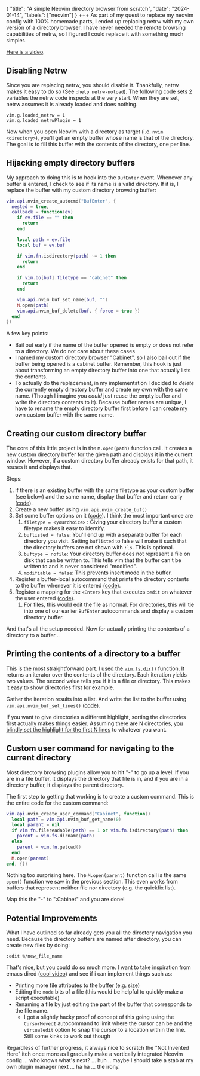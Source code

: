 {
    "title": "A simple Neovim directory browser from scratch",
    "date": "2024-01-14",
    "labels": ["neovim"]
}
+++
As part of my quest to replace my neovim config with 100% homemade parts, I ended up replacing netrw with my own version of a directory browser. I have never needed the remote browsing capabilities of netrw, so I figured I could replace it with something much simpler.


[Here is a video](https://gitlab.com/wake-sleeper/plugin-free-neovim/-/blob/db089219675cccb2a9016daa195368d2fbc80830/assets/file-navigation.mp4).


## Disabling Netrw

Since you are replacing netrw, you should disable it. Thankfully, netrw makes it easy to do so (See `:help netrw-noload`). The following code sets 2 variables the netrw code inspects at the very start. When they are set, netrw assumes it is already loaded and does nothing.

```
vim.g.loaded_netrw = 1
vim.g.loaded_netrwPlugin = 1
```

Now when you open Neovim with a directory as target (i.e. `nvim <directory>`), you'll get an empty buffer whose name is that of the directory. The goal is to fill this buffer with the contents of the directory, one per line.

## Hijacking empty directory buffers

My approach to doing this is to hook into the `BufEnter` event. Whenever any buffer is entered, I check to see if its name is a valid directory. If it is, I replace the buffer with my custom directory browsing buffer:

```lua
vim.api.nvim_create_autocmd("BufEnter", {
  nested = true,
  callback = function(ev)
    if ev.file == "" then
      return
    end

    local path = ev.file
    local buf = ev.buf

    if vim.fn.isdirectory(path) ~= 1 then
      return
    end

    if vim.bo[buf].filetype == "cabinet" then
      return
    end

    vim.api.nvim_buf_set_name(buf, "")
    M.open(path)
    vim.api.nvim_buf_delete(buf, { force = true })
  end
})
```

A few key points:
- Bail out early if the name of the buffer opened is empty or does not refer to a directory. We do not care about these cases
- I named my custom directory browser "Cabinet", so I also bail out if the buffer being opened is a cabinet buffer. Remember, this hook is just about transforming an empty directory buffer into one that actually lists the contents.
- To actually do the replacement, in my implementation I decided to _delete_ the currently empty directory buffer and create my own with the same name. (Though I imagine you _could_  just reuse the empty buffer and write the directory contents to it). Because buffer names are unique, I have to rename the empty directory buffer first before I can create my own custom buffer with the same name.


## Creating our custom directory buffer

The core of this little project is in the `M.open(path)` function call. It creates a new custom directory buffer for the given path and displays it in the current window. However, if a custom directory buffer already exists for that path, it reuses it and displays that.

Steps:
1. If there is an existing buffer with the same filetype as your custom buffer (see below) and the same name, display that buffer and return early ([code](https://gitlab.com/wake-sleeper/plugin-free-neovim/-/blob/db089219675cccb2a9016daa195368d2fbc80830/lua/cabinet.lua#L73)).
1. Create a new buffer using `vim.api.nvim_create_buf()`
1. Set some buffer options on it ([code](https://gitlab.com/wake-sleeper/plugin-free-neovim/-/blob/db089219675cccb2a9016daa195368d2fbc80830/lua/cabinet.lua#L85)). I think the most important once are
   1. `filetype = <yourchoice>` : Giving your directory buffer a custom filetype makes it easy to identify.
   1. `buflisted = false`: You'll end up with a separate buffer for each directory you visit. Setting `buflisted` to false will make it such that the directory buffers are not shown with `:ls`. This is optional. 
   1. `buftype = nofile`: Your directory buffer does not represent a file on disk that can be written to. This tells vim that the buffer can't be written to and is never considered "modified".
   1. `modifiable = false`: This prevents insert mode in the buffer.
1. Register a buffer-local autocommand that prints the directory contents to the buffer whenever it is entered ([code](https://gitlab.com/wake-sleeper/plugin-free-neovim/-/blob/db089219675cccb2a9016daa195368d2fbc80830/lua/cabinet.lua#L99)).
1. Register a mapping for the `<Enter>` key that executes `:edit` on whatever the user entered ([code](https://gitlab.com/wake-sleeper/plugin-free-neovim/-/blob/db089219675cccb2a9016daa195368d2fbc80830/lua/cabinet.lua#L109)).
   1. For files, this would edit the file as normal. For directories, this will tie into one of our earlier `BufEnter` autocommands and display a custom directory buffer.

And that's all the setup needed. Now for actually printing the contents of a directory to a buffer...

## Printing the contents of a directory to a buffer

This is the most straightforward part. I [used the `vim.fs.dir()`](https://gitlab.com/wake-sleeper/plugin-free-neovim/-/blob/db089219675cccb2a9016daa195368d2fbc80830/lua/cabinet.lua#L14) function. It returns an iterator over the contents of the directory. Each iteration yields two values. The second value tells you if it is a file or directory. This makes it easy to show directories first for example.

Gather the iteration results into a list. And write the list to  the buffer using `vim.api.nvim_buf_set_lines()` ([code](https://gitlab.com/wake-sleeper/plugin-free-neovim/-/blob/db089219675cccb2a9016daa195368d2fbc80830/lua/cabinet.lua#L44)).

If you want to give directories a different highlight, sorting the directories first actually makes things easier. Assuming there are N directories, [you blindly set the highlight for the first N lines](https://gitlab.com/wake-sleeper/plugin-free-neovim/-/blob/db089219675cccb2a9016daa195368d2fbc80830/lua/cabinet.lua#L59) to whatever you want.

## Custom user command for navigating to the current directory

Most directory browsing plugins allow you to hit "-" to go up a level: If you are in a file buffer, it displays the directory that file is in, and if you are in a directory buffer, it displays the parent directory.

The first step to getting that working is to create a custom command. This is the entire code for the custom command:

```lua
vim.api.nvim_create_user_command("Cabinet", function()
  local path = vim.api.nvim_buf_get_name(0)
  local parent = nil
  if vim.fn.filereadable(path) == 1 or vim.fn.isdirectory(path) then
    parent = vim.fs.dirname(path)
  else
    parent = vim.fn.getcwd()
  end
  M.open(parent)
end, {})
```

Nothing too surprising here. The `M.open(parent)` function call is the same `open()` function we saw in the previous section. This even works from buffers that represent neither file nor directory (e.g. the quickfix list).

Map this the "-" to ":Cabinet<CR>" and you are done!

## Potential Improvements

What I have outlined so far already gets you all the directory navigation you need. Because the directory buffers are named after directory, you can create new files by doing:

```
:edit %/new_file_name
```

That's nice, but you could do so much more. I want to take inspiration from emacs dired ([cool video](https://www.youtube.com/watch?v=8l4YVttibiI)) and see if i can implement things such as:
- Printing more file attributes to the buffer (e.g. size) 
- Editing the `mode` bits of a file (this would be helpful to quickly make a script executable)
- Renaming a file by just editing the part of the buffer that corresponds to the file name.
  - I got a slightly hacky proof of concept of this going using the `CursorMovedI` autocommand to limit where the cursor can be and the `virtualedit` option to snap the cursor to a location within the line. Still some kinks to work out though

Regardless of further progress, it always nice to scratch the "Not Invented Here" itch once more as I gradually make a vertically integrated Neovim config ... who knows what's next? ... huh .. maybe I should take a stab at my own plugin manager next ... ha ha ... the irony.
